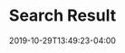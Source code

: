 ---
title: "Search Result"
date: 2019-10-29T13:49:23-04:00
draft: false

# meta description
description: "blog from greatminds.life"

# type
type : "search"
---